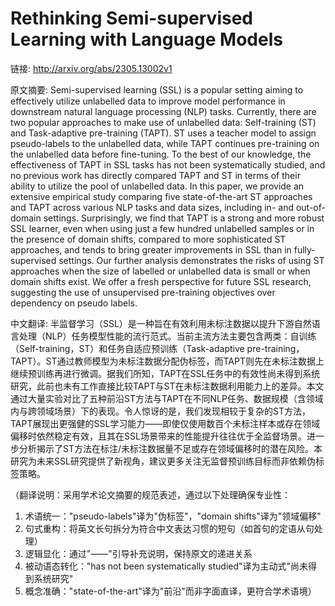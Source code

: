 # Rethinking Semi-supervised Learning with Language Models

链接: http://arxiv.org/abs/2305.13002v1

原文摘要:
Semi-supervised learning (SSL) is a popular setting aiming to effectively
utilize unlabelled data to improve model performance in downstream natural
language processing (NLP) tasks. Currently, there are two popular approaches to
make use of unlabelled data: Self-training (ST) and Task-adaptive pre-training
(TAPT). ST uses a teacher model to assign pseudo-labels to the unlabelled data,
while TAPT continues pre-training on the unlabelled data before fine-tuning. To
the best of our knowledge, the effectiveness of TAPT in SSL tasks has not been
systematically studied, and no previous work has directly compared TAPT and ST
in terms of their ability to utilize the pool of unlabelled data. In this
paper, we provide an extensive empirical study comparing five state-of-the-art
ST approaches and TAPT across various NLP tasks and data sizes, including in-
and out-of-domain settings. Surprisingly, we find that TAPT is a strong and
more robust SSL learner, even when using just a few hundred unlabelled samples
or in the presence of domain shifts, compared to more sophisticated ST
approaches, and tends to bring greater improvements in SSL than in
fully-supervised settings. Our further analysis demonstrates the risks of using
ST approaches when the size of labelled or unlabelled data is small or when
domain shifts exist. We offer a fresh perspective for future SSL research,
suggesting the use of unsupervised pre-training objectives over dependency on
pseudo labels.

中文翻译:
半监督学习（SSL）是一种旨在有效利用未标注数据以提升下游自然语言处理（NLP）任务模型性能的流行范式。当前主流方法主要包含两类：自训练（Self-training，ST）和任务自适应预训练（Task-adaptive pre-training，TAPT）。ST通过教师模型为未标注数据分配伪标签，而TAPT则先在未标注数据上继续预训练再进行微调。据我们所知，TAPT在SSL任务中的有效性尚未得到系统研究，此前也未有工作直接比较TAPT与ST在未标注数据利用能力上的差异。本文通过大量实验对比了五种前沿ST方法与TAPT在不同NLP任务、数据规模（含领域内与跨领域场景）下的表现。令人惊讶的是，我们发现相较于复杂的ST方法，TAPT展现出更强健的SSL学习能力——即使仅使用数百个未标注样本或存在领域偏移时依然稳定有效，且其在SSL场景带来的性能提升往往优于全监督场景。进一步分析揭示了ST方法在标注/未标注数据量不足或存在领域偏移时的潜在风险。本研究为未来SSL研究提供了新视角，建议更多关注无监督预训练目标而非依赖伪标签策略。

（翻译说明：采用学术论文摘要的规范表述，通过以下处理确保专业性：
1. 术语统一："pseudo-labels"译为"伪标签"，"domain shifts"译为"领域偏移"
2. 句式重构：将英文长句拆分为符合中文表达习惯的短句（如首句的定语从句处理）
3. 逻辑显化：通过"——"引导补充说明，保持原文的递进关系
4. 被动语态转化："has not been systematically studied"译为主动式"尚未得到系统研究"
5. 概念准确："state-of-the-art"译为"前沿"而非字面直译，更符合学术语境）

